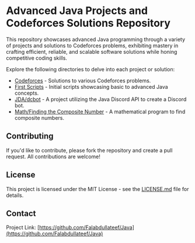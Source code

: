 # Advanced Java Projects and Codeforces Solutions Repository

This repository showcases advanced Java programming through a variety of projects and solutions to Codeforces problems, exhibiting mastery in crafting efficient, reliable, and scalable software solutions while honing competitive coding skills.

Explore the following directories to delve into each project or solution:

- [Codeforces](./Codeforces) - Solutions to various Codeforces problems.
- [First Scripts](./First%20Scripts) - Initial scripts showcasing basic to advanced Java concepts.
- [JDA/dcbot](./JDA/dcbot) - A project utilizing the Java Discord API to create a Discord bot.
- [Math/Finding the Composite Number](./Math/Finding%20the%20Composite%20Number) - A mathematical program to find composite numbers.


## Contributing

If you'd like to contribute, please fork the repository and create a pull request. All contributions are welcome!

## License

This project is licensed under the MIT License - see the [LICENSE.md](LICENSE.md) file for details.

## Contact
Project Link: [https://github.com/Falabdullateef/Java](https://github.com/Falabdullateef/Java)
